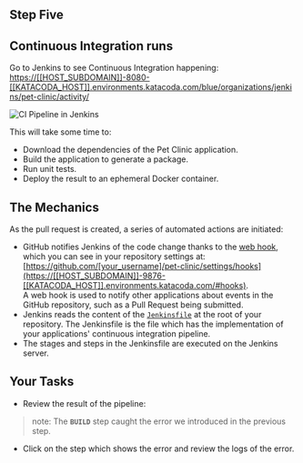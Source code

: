 ## Step Five

## Continuous Integration runs

Go to Jenkins to see Continuous Integration happening: <a href="https://[[HOST_SUBDOMAIN]]-8080-[[KATACODA_HOST]].environments.katacoda.com/blue/organizations/jenkins/pet-clinic/activity/" target="jenkins">https://[[HOST_SUBDOMAIN]]-8080-[[KATACODA_HOST]].environments.katacoda.com/blue/organizations/jenkins/pet-clinic/activity/</a>  

![CI Pipeline in Jenkins](../../assets/online-devops-dojo/continuous-integration/ci-blue-ocean.png)  

This will take some time to:  

* Download the dependencies of the Pet Clinic application.  
* Build the application to generate a package.  
* Run unit tests.  
* Deploy the result to an ephemeral Docker container.  

## The Mechanics  

As the pull request is created, a series of automated actions are initiated:  

* GitHub notifies Jenkins of the code change thanks to the
  [web hook](https://help.github.com/articles/about-webhooks/), which you can see in your repository settings at:  
  [https://github.com/[your_username]/pet-clinic/settings/hooks](https://[[HOST_SUBDOMAIN]]-9876-[[KATACODA_HOST]].environments.katacoda.com/#hooks).  
  A web hook is used to notify other applications about events in the GitHub repository, such as a Pull Request being submitted.  
* Jenkins reads the content of the
  [`Jenkinsfile`](https://jenkins.io/doc/book/pipeline/jenkinsfile/) at the root of your repository. The Jenkinsfile is the file which has the implementation of your applications' continuous integration pipeline.  
* The stages and steps in the Jenkinsfile are executed on the Jenkins server.  

## Your Tasks

* Review the result of the pipeline:  

> note: The **`BUILD`** step caught the error we introduced in the previous step.  

* Click on the step which shows the error and review the logs of the error.  
